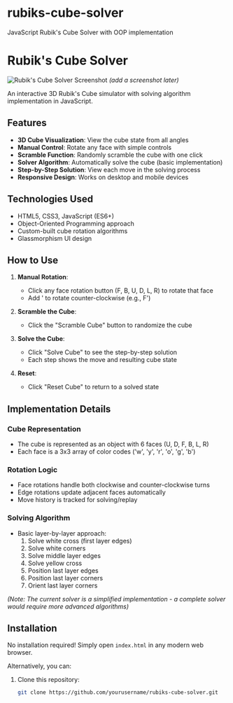 # rubiks-cube-solver
JavaScript Rubik's Cube Solver with OOP implementation

# Rubik's Cube Solver

![Rubik's Cube Solver Screenshot](screenshot.png) *(add a screenshot later)*

An interactive 3D Rubik's Cube simulator with solving algorithm implementation in JavaScript.

## Features

- **3D Cube Visualization**: View the cube state from all angles
- **Manual Control**: Rotate any face with simple controls
- **Scramble Function**: Randomly scramble the cube with one click
- **Solver Algorithm**: Automatically solve the cube (basic implementation)
- **Step-by-Step Solution**: View each move in the solving process
- **Responsive Design**: Works on desktop and mobile devices

## Technologies Used

- HTML5, CSS3, JavaScript (ES6+)
- Object-Oriented Programming approach
- Custom-built cube rotation algorithms
- Glassmorphism UI design

## How to Use

1. **Manual Rotation**:
   - Click any face rotation button (F, B, U, D, L, R) to rotate that face
   - Add ' to rotate counter-clockwise (e.g., F')

2. **Scramble the Cube**:
   - Click the "Scramble Cube" button to randomize the cube

3. **Solve the Cube**:
   - Click "Solve Cube" to see the step-by-step solution
   - Each step shows the move and resulting cube state

4. **Reset**:
   - Click "Reset Cube" to return to a solved state

## Implementation Details

### Cube Representation
- The cube is represented as an object with 6 faces (U, D, F, B, L, R)
- Each face is a 3x3 array of color codes ('w', 'y', 'r', 'o', 'g', 'b')

### Rotation Logic
- Face rotations handle both clockwise and counter-clockwise turns
- Edge rotations update adjacent faces automatically
- Move history is tracked for solving/replay

### Solving Algorithm
- Basic layer-by-layer approach:
  1. Solve white cross (first layer edges)
  2. Solve white corners
  3. Solve middle layer edges
  4. Solve yellow cross
  5. Position last layer edges
  6. Position last layer corners
  7. Orient last layer corners

*(Note: The current solver is a simplified implementation - a complete solver would require more advanced algorithms)*

## Installation

No installation required! Simply open `index.html` in any modern web browser.

Alternatively, you can:
1. Clone this repository:
   ```bash
   git clone https://github.com/yourusername/rubiks-cube-solver.git

